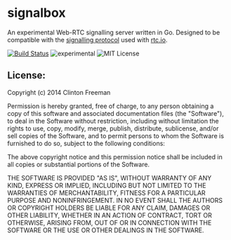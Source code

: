 signalbox
=========

An experimental Web-RTC signalling server written in Go. Designed to be compatible with the [signalling protocol](http://rtc.io/signalling-protocol.html#0) used with [rtc.io](http://rtc.io/).


[![Build Status](http://img.shields.io/travis/cfreeman/signalbox.svg?style=flat)](http://img.shields.io/travis/cfreeman/signalbox.svg?style=flat)
![experimental](https://img.shields.io/badge/stability-experimental-red.svg?style=flat)
![MIT License](http://img.shields.io/badge/license-MIT-blue.svg?style=flat)

## License:

Copyright (c) 2014 Clinton Freeman

Permission is hereby granted, free of charge, to any person obtaining a copy
of this software and associated documentation files (the "Software"), to deal
in the Software without restriction, including without limitation the rights
to use, copy, modify, merge, publish, distribute, sublicense, and/or sell
copies of the Software, and to permit persons to whom the Software is
furnished to do so, subject to the following conditions:

The above copyright notice and this permission notice shall be included in all
copies or substantial portions of the Software.

THE SOFTWARE IS PROVIDED "AS IS", WITHOUT WARRANTY OF ANY KIND, EXPRESS OR
IMPLIED, INCLUDING BUT NOT LIMITED TO THE WARRANTIES OF MERCHANTABILITY,
FITNESS FOR A PARTICULAR PURPOSE AND NONINFRINGEMENT. IN NO EVENT SHALL THE
AUTHORS OR COPYRIGHT HOLDERS BE LIABLE FOR ANY CLAIM, DAMAGES OR OTHER
LIABILITY, WHETHER IN AN ACTION OF CONTRACT, TORT OR OTHERWISE, ARISING FROM,
OUT OF OR IN CONNECTION WITH THE SOFTWARE OR THE USE OR OTHER DEALINGS IN THE
SOFTWARE.

